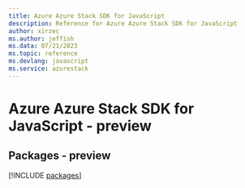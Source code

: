 ```yaml
---
title: Azure Azure Stack SDK for JavaScript
description: Reference for Azure Azure Stack SDK for JavaScript
author: xirzec
ms.author: jeffish
ms.data: 07/21/2023
ms.topic: reference
ms.devlang: javascript
ms.service: azurestack
---
```

# Azure Azure Stack SDK for JavaScript - preview
## Packages - preview
[!INCLUDE [packages](azure-stack-index.md)]